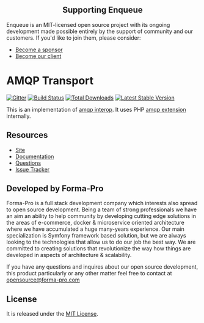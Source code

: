 <h2 align="center">Supporting Enqueue</h2>

Enqueue is an MIT-licensed open source project with its ongoing development made possible entirely by the support of community and our customers. If you'd like to join them, please consider:

- [Become a sponsor](https://www.patreon.com/makasim)
- [Become our client](http://forma-pro.com/)

# AMQP Transport

[![Gitter](https://badges.gitter.im/php-enqueue/Lobby.svg)](https://gitter.im/php-enqueue/Lobby)
[![Build Status](https://travis-ci.org/php-enqueue/amqp-ext.png?branch=master)](https://travis-ci.org/php-enqueue/amqp-ext)
[![Total Downloads](https://poser.pugx.org/enqueue/amqp-ext/d/total.png)](https://packagist.org/packages/enqueue/amqp-ext)
[![Latest Stable Version](https://poser.pugx.org/enqueue/amqp-ext/version.png)](https://packagist.org/packages/enqueue/amqp-ext)

This is an implementation of [amqp interop](https://github.com/queue-interop/amqp-interop). It uses PHP [amqp extension](https://github.com/pdezwart/php-amqp) internally.

## Resources

* [Site](https://enqueue.forma-pro.com/)
* [Documentation](https://php-enqueue.github.io/transport/amqp/)
* [Questions](https://gitter.im/php-enqueue/Lobby)
* [Issue Tracker](https://github.com/php-enqueue/enqueue-dev/issues)

## Developed by Forma-Pro

Forma-Pro is a full stack development company which interests also spread to open source development.
Being a team of strong professionals we have an aim an ability to help community by developing cutting edge solutions in the areas of e-commerce, docker & microservice oriented architecture where we have accumulated a huge many-years experience.
Our main specialization is Symfony framework based solution, but we are always looking to the technologies that allow us to do our job the best way. We are committed to creating solutions that revolutionize the way how things are developed in aspects of architecture & scalability.

If you have any questions and inquires about our open source development, this product particularly or any other matter feel free to contact at opensource@forma-pro.com

## License

It is released under the [MIT License](LICENSE).
